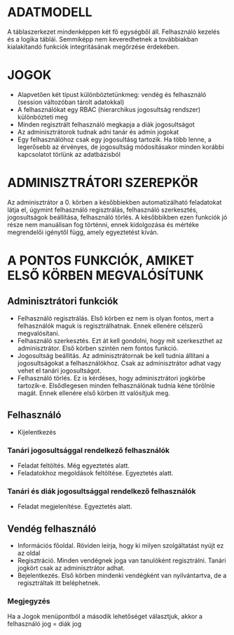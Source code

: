 # ADATMODELL
A táblaszerkezet mindenképpen két fő egységből áll. Felhasználó kezelés és a logika táblái. Semmiképp nem keveredhetnek a továbbiakban kialakítandó funkciók integritásának megőrzése érdekében.
# JOGOK
- Alapvetően két típust különböztetünkmeg: vendég és felhasználó (session változóban tárolt adatokkal)
- A felhasználókat egy RBAC (hierarchikus jogosultság rendszer) különbözteti meg
- Minden regisztrált felhasználó megkapja a diák jogosultságot
- Az adminisztrátorok tudnak adni tanár és admin jogokat
- Egy felhasználóhoz csak egy jogosultásg tartozik. Ha több lenne, a legerősebb az érvényes, de jogosultság módosításakor minden korábbi kapcsolatot 
törlünk az adatbázisból
# ADMINISZTRÁTORI SZEREPKÖR
Az adminisztrátor a 0. körben a későbbiekben automatizálható feladatokat látja el, úgymint felhasználó regisztrálás, felhasználó szerkesztés, jogosultságok beállítása, felhasználó törlés.
A későbbikben ezen funkciók jó része nem manuálisan fog történni, ennek kidolgozása és mértéke megrendelői igénytől függ, amely egyeztetést kíván.
# A PONTOS FUNKCIÓK, AMIKET ELSŐ KÖRBEN MEGVALÓSÍTUNK
## Adminisztrátori funkciók
- Felhasználó regisztrálás. Első körben ez nem is olyan fontos, mert a felhasználók maguk is regisztrálhatnak. Ennek ellenére célszerű megvalósítani.
- Felhasználó szerkesztés. Ezt át kell gondolni, hogy mit szerkeszthet az adminisztrátor. Első körben szintén nem fontos funkció.
- Jogosultság beállítás. Az adminisztrátornak be kell tudnia állítani a jogosultságokat a felhasználókhoz. Csak az adminisztrátor adhat vagy vehet el tanári jogosultságot.
- Felhasználó törlés. Ez is kérdéses, hogy adminisztrátori jogkörbe tartozik-e. Elsődlegesen minden felhasználónak tudnia kéne törölnie magát. Ennek ellenére első körben itt valósítjuk meg.
## Felhasználó
- Kijelentkezés
### Tanári jogosultsággal rendelkező felhasználók
- Feladat feltöltés. Még egyeztetés alatt.
- Feladatokhoz megoldások feltöltése. Egyeztetés alatt.
### Tanári és diák jogosultsággal rendelkező felhasználók
- Feladat megjelenítése. Egyeztetés alatt.
## Vendég felhasználó
- Információs főoldal. Röviden leírja, hogy ki milyen szolgáltatást nyújt ez az oldal
- Regisztráció. Minden vendégnek joga van tanulóként regisztrálni. Tanári jogkört csak az adminisztrátor adhat.
- Bejelentkezés. Első körben mindenki vendégként van nyilvántartva, de a regisztráltak itt beléphetnek.
### Megjegyzés
Ha a Jogok menüpontból a második lehetőséget választjuk, akkor a felhasználó jog = diák jog

